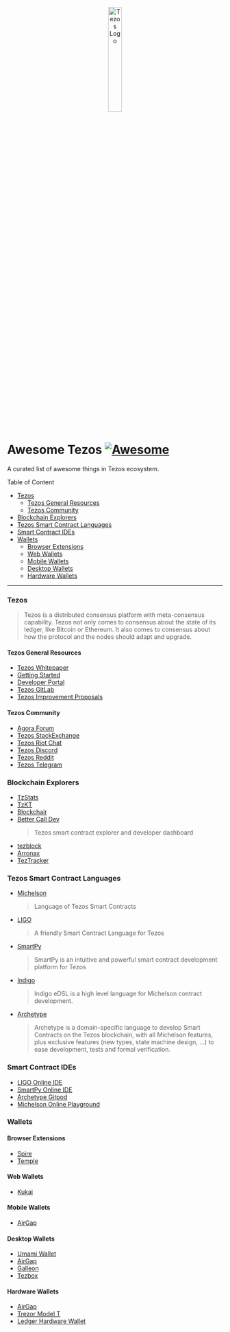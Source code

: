 <div align="center">
    <img src="./images/tezos.svg" alt="Tezos Logo" width="25%">
</div>

# **Awesome Tezos** [![Awesome](https://cdn.rawgit.com/sindresorhus/awesome/d7305f38d29fed78fa85652e3a63e154dd8e8829/media/badge.svg)](https://github.com/sindresorhus/awesome)

A curated list of awesome things in Tezos ecosystem.

Table of Content

- [Tezos](#tezos)
  - [Tezos General Resources](#tezos-general-resources)
  - [Tezos Community](#tezos-community)
- [Blockchain Explorers](#blockchain-explorers)
- [Tezos Smart Contract Languages](#tezos-smart-contract-languages)
- [Smart Contract IDEs](#smart-contract-ides)
- [Wallets](#wallets)
  - [Browser Extensions](#browser-extensions)
  - [Web Wallets](#web-wallets)
  - [Mobile Wallets](#mobile-wallets)
  - [Desktop Wallets](#desktop-wallets)
  - [Hardware Wallets](#hardware-wallets)

---

### Tezos

> Tezos is a distributed consensus platform with meta-consensus
> capability. Tezos not only comes to consensus about the state of its ledger,
> like Bitcoin or Ethereum. It also comes to consensus about how the
> protocol and the nodes should adapt and upgrade.

#### Tezos General Resources

- [Tezos Whitepaper](https://whitepaper.io/document/376/tezos-whitepaper)
- [Getting Started](https://tezos.com/docs/learn/get-started)
- [Developer Portal](https://tezos.com/developer-portal)
- [Tezos GitLab](https://gitlab.com/tezos/tezos)
- [Tezos Improvement Proposals](https://gitlab.com/tzip/tzip)

#### Tezos Community

- [Agora Forum](https://forum.tezosagora.org/)
- [Tezos StackExchange](https://tezos.stackexchange.com/)
- [Tezos Riot Chat](https://riot.tzchat.org/)
- [Tezos Discord](https://discord.com/invite/udZwhQn)
- [Tezos Reddit](https://www.reddit.com/r/tezos)
- [Tezos Telegram](https://t.me/tezosplatform)

### Blockchain Explorers

- [TzStats](https://tzstats.com/)
- [TzKT](https://tzkt.io/)
- [Blockchair](https://blockchair.com/tezos)
- [Better Call Dev](https://better-call.dev/)
  > Tezos smart contract explorer and developer dashboard
- [tezblock](https://tezblock.io/)
- [Arronax](https://arronax.io/tezos/mainnet/blocks)
- [TezTracker](https://teztracker.com/en/mainnet/)

### Tezos Smart Contract Languages

- [Michelson](https://tezos.gitlab.io/michelson-reference/)
  > Language of Tezos Smart Contracts
- [LIGO](https://ligolang.org/)
  > A friendly Smart Contract Language for Tezos
- [SmartPy](https://smartpy.io/)
  > SmartPy is an intuitive and powerful smart contract development platform for Tezos
- [Indigo](https://indigo-lang.gitlab.io/)
  > Indigo eDSL is a high level language for Michelson contract development.
- [Archetype](https://archetype-lang.org/)
  > Archetype is a domain-specific language to develop Smart Contracts on the Tezos blockchain, with all Michelson features, plus exclusive features (new types, state machine design, ...) to ease development, tests and formal verification.

### Smart Contract IDEs

- [LIGO Online IDE](https://ide.ligolang.org/)
- [SmartPy Online IDE](https://smartpy.io/ide)
- [Archetype Gitpod](https://gitpod.io/#https://github.com/edukera/try-archetype)
- [Michelson Online Playground](https://try-michelson.com/)

### Wallets

#### Browser Extensions

- [Spire](https://spirewallet.com/)
- [Temple](https://templewallet.com/)

#### Web Wallets

- [Kukai](https://wallet.kukai.app/)

#### Mobile Wallets

- [AirGap](https://airgap.it/)

#### Desktop Wallets

- [Umami Wallet](https://umamiwallet.com/)
- [AirGap](https://airgap.it/)
- [Galleon](https://cryptonomic.tech/galleon.html)
- [Tezbox](https://tezbox.com/)

#### Hardware Wallets

- [AirGap](https://airgap.it/)
- [Trezor Model T](https://trezor.io/)
- [Ledger Hardware Wallet](https://www.ledger.com/)
